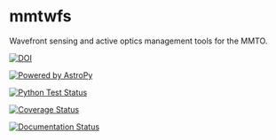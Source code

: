 # mmtwfs
Wavefront sensing and active optics management tools for the MMTO.

[![DOI](https://zenodo.org/badge/DOI/10.5281/zenodo.1255356.svg)](https://doi.org/10.5281/zenodo.1255356)

[![Powered by AstroPy](http://img.shields.io/badge/powered%20by-AstroPy-orange.svg?style=flat)](http://www.astropy.org)

[![Python Test Status](https://github.com/MMTObservatory/mmtwfs/workflows/Python%20Tests/badge.svg)](https://github.com/MMTObservatory/mmtwfs/actions)

[![Coverage Status](https://codecov.io/gh/MMTObservatory/mmtwfs/branch/master/graph/badge.svg)](https://codecov.io/gh/MMTObservatory/mmtwfs)

[![Documentation Status](https://readthedocs.org/projects/mmtwfs/badge/?version=latest)](http://mmtwfs.readthedocs.io/en/latest/?badge=latest)
